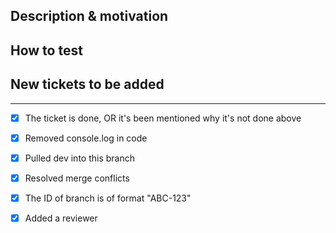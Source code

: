 <!--  Provide the Jira Ticket Title as title above! -->


## Description & motivation

<!-- Describe your changes, and why you're making them -->



## How to test

<!-- Include a step-by-step on how to test the code  -->



## New tickets to be added

<!-- If you realized, while doing these changes, that new tickets should be added.
(for example, things that could've been added in this PR but were outside of tickets' scope) -->



---
- [x] The ticket is done, OR it's been mentioned why it's not done above

- [x] Removed console.log in code

- [x] Pulled dev into this branch

- [x] Resolved merge conflicts

- [x] The ID of branch is of format "ABC-123"

- [x] Added a reviewer
